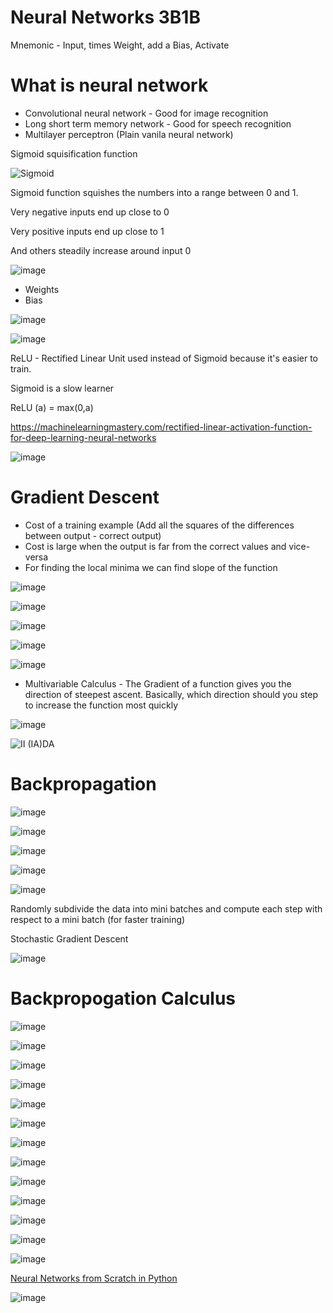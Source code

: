 # Neural Networks 3B1B

Mnemonic - Input, times Weight, add a Bias, Activate

# What is neural network

- Convolutional neural network - Good for image recognition
- Long short term memory network - Good for speech recognition
- Multilayer perceptron (Plain vanila neural network)

Sigmoid squisification function

![Sigmoid ](media/Neural-Networks-3B1B-image1.png)

Sigmoid function squishes the numbers into a range between 0 and 1.

Very negative inputs end up close to 0

Very positive inputs end up close to 1

And others steadily increase around input 0

![image](media/Neural-Networks-3B1B-image2.png)

- Weights
- Bias

![image](media/Neural-Networks-3B1B-image3.png)

![image](media/Neural-Networks-3B1B-image4.png)

ReLU - Rectified Linear Unit used instead of Sigmoid because it's easier to train.

Sigmoid is a slow learner

ReLU (a) = max(0,a)

<https://machinelearningmastery.com/rectified-linear-activation-function-for-deep-learning-neural-networks>

![image](media/Neural-Networks-3B1B-image5.png)

# Gradient Descent

- Cost of a training example (Add all the squares of the differences between output - correct output)
- Cost is large when the output is far from the correct values and vice-versa
- For finding the local minima we can find slope of the function

![image](media/Neural-Networks-3B1B-image6.png)

![image](media/Neural-Networks-3B1B-image7.png)

![image](media/Neural-Networks-3B1B-image8.png)

![image](media/Neural-Networks-3B1B-image9.png)

![image](media/Neural-Networks-3B1B-image10.png)

- Multivariable Calculus - The Gradient of a function gives you the direction of steepest ascent. Basically, which direction should you step to increase the function most quickly

![image](media/Neural-Networks-3B1B-image11.png)

![Ⅱ (IA)DA ](media/Neural-Networks-3B1B-image12.png)

# Backpropagation

![image](media/Neural-Networks-3B1B-image13.png)

![image](media/Neural-Networks-3B1B-image14.png)

![image](media/Neural-Networks-3B1B-image15.png)

![image](media/Neural-Networks-3B1B-image16.png)

![image](media/Neural-Networks-3B1B-image17.png)

Randomly subdivide the data into mini batches and compute each step with respect to a mini batch (for faster training)

Stochastic Gradient Descent

![image](media/Neural-Networks-3B1B-image18.png)

# Backpropogation Calculus

![image](media/Neural-Networks-3B1B-image19.png)

![image](media/Neural-Networks-3B1B-image20.png)

![image](media/Neural-Networks-3B1B-image21.png)

![image](media/Neural-Networks-3B1B-image22.png)

![image](media/Neural-Networks-3B1B-image23.png)

![image](media/Neural-Networks-3B1B-image24.png)

![image](media/Neural-Networks-3B1B-image25.png)

![image](media/Neural-Networks-3B1B-image26.png)

![image](media/Neural-Networks-3B1B-image27.png)

![image](media/Neural-Networks-3B1B-image28.png)

![image](media/Neural-Networks-3B1B-image29.png)

![image](media/Neural-Networks-3B1B-image30.png)

![image](media/Neural-Networks-3B1B-image31.png)

[Neural Networks from Scratch in Python](https://www.youtube.com/playlist?list=PLQVvvaa0QuDcjD5BAw2DxE6OF2tius3V3)

![image](media/Neural-Networks-3B1B-image32.jpg)
